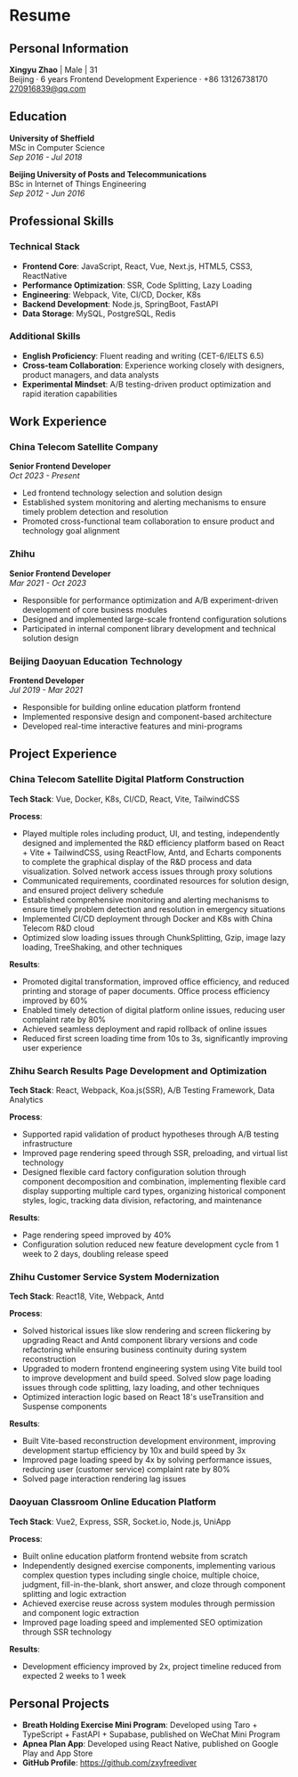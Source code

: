 # Resume

## Personal Information
**Xingyu Zhao** | Male | 31  
Beijing · 6 years Frontend Development Experience · +86 13126738170  
270916839@qq.com

## Education

**University of Sheffield**  
MSc in Computer Science  
*Sep 2016 - Jul 2018*

**Beijing University of Posts and Telecommunications**  
BSc in Internet of Things Engineering  
*Sep 2012 - Jun 2016*

## Professional Skills

### Technical Stack
- **Frontend Core**: JavaScript, React, Vue, Next.js, HTML5, CSS3, ReactNative
- **Performance Optimization**: SSR, Code Splitting, Lazy Loading
- **Engineering**: Webpack, Vite, CI/CD, Docker, K8s
- **Backend Development**: Node.js, SpringBoot, FastAPI
- **Data Storage**: MySQL, PostgreSQL, Redis

### Additional Skills
- **English Proficiency**: Fluent reading and writing (CET-6/IELTS 6.5)
- **Cross-team Collaboration**: Experience working closely with designers, product managers, and data analysts
- **Experimental Mindset**: A/B testing-driven product optimization and rapid iteration capabilities

## Work Experience

### China Telecom Satellite Company
**Senior Frontend Developer**  
*Oct 2023 - Present*
- Led frontend technology selection and solution design
- Established system monitoring and alerting mechanisms to ensure timely problem detection and resolution
- Promoted cross-functional team collaboration to ensure product and technology goal alignment

### Zhihu
**Senior Frontend Developer**  
*Mar 2021 - Oct 2023*
- Responsible for performance optimization and A/B experiment-driven development of core business modules
- Designed and implemented large-scale frontend configuration solutions
- Participated in internal component library development and technical solution design

### Beijing Daoyuan Education Technology
**Frontend Developer**  
*Jul 2019 - Mar 2021*
- Responsible for building online education platform frontend
- Implemented responsive design and component-based architecture
- Developed real-time interactive features and mini-programs

## Project Experience

### China Telecom Satellite Digital Platform Construction
**Tech Stack**: Vue, Docker, K8s, CI/CD, React, Vite, TailwindCSS

**Process**:
- Played multiple roles including product, UI, and testing, independently designed and implemented the R&D efficiency platform based on React + Vite + TailwindCSS, using ReactFlow, Antd, and Echarts components to complete the graphical display of the R&D process and data visualization. Solved network access issues through proxy solutions
- Communicated requirements, coordinated resources for solution design, and ensured project delivery schedule
- Established comprehensive monitoring and alerting mechanisms to ensure timely problem detection and resolution in emergency situations
- Implemented CI/CD deployment through Docker and K8s with China Telecom R&D cloud
- Optimized slow loading issues through ChunkSplitting, Gzip, image lazy loading, TreeShaking, and other techniques

**Results**:
- Promoted digital transformation, improved office efficiency, and reduced printing and storage of paper documents. Office process efficiency improved by 60%
- Enabled timely detection of digital platform online issues, reducing user complaint rate by 80%
- Achieved seamless deployment and rapid rollback of online issues
- Reduced first screen loading time from 10s to 3s, significantly improving user experience

### Zhihu Search Results Page Development and Optimization
**Tech Stack**: React, Webpack, Koa.js(SSR), A/B Testing Framework, Data Analytics

**Process**:
- Supported rapid validation of product hypotheses through A/B testing infrastructure
- Improved page rendering speed through SSR, preloading, and virtual list technology
- Designed flexible card factory configuration solution through component decomposition and combination, implementing flexible card display supporting multiple card types, organizing historical component styles, logic, tracking data division, refactoring, and maintenance

**Results**:
- Page rendering speed improved by 40%
- Configuration solution reduced new feature development cycle from 1 week to 2 days, doubling release speed

### Zhihu Customer Service System Modernization
**Tech Stack**: React18, Vite, Webpack, Antd

**Process**:
- Solved historical issues like slow rendering and screen flickering by upgrading React and Antd component library versions and code refactoring while ensuring business continuity during system reconstruction
- Upgraded to modern frontend engineering system using Vite build tool to improve development and build speed. Solved slow page loading issues through code splitting, lazy loading, and other techniques
- Optimized interaction logic based on React 18's useTransition and Suspense components

**Results**:
- Built Vite-based reconstruction development environment, improving development startup efficiency by 10x and build speed by 3x
- Improved page loading speed by 4x by solving performance issues, reducing user (customer service) complaint rate by 80%
- Solved page interaction rendering lag issues

### Daoyuan Classroom Online Education Platform
**Tech Stack**: Vue2, Express, SSR, Socket.io, Node.js, UniApp

**Process**:
- Built online education platform frontend website from scratch
- Independently designed exercise components, implementing various complex question types including single choice, multiple choice, judgment, fill-in-the-blank, short answer, and cloze through component splitting and logic extraction
- Achieved exercise reuse across system modules through permission and component logic extraction
- Improved page loading speed and implemented SEO optimization through SSR technology

**Results**:
- Development efficiency improved by 2x, project timeline reduced from expected 2 weeks to 1 week

## Personal Projects
- **Breath Holding Exercise Mini Program**: Developed using Taro + TypeScript + FastAPI + Supabase, published on WeChat Mini Program
- **Apnea Plan App**: Developed using React Native, published on Google Play and App Store
- **GitHub Profile**: https://github.com/zxyfreediver 
